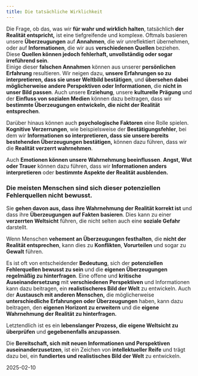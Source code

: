 ```yaml
---
title: Die tatsächliche Wirklichkeit 
---
```

Die Frage, ob das, was wir **für wahr und wirklich halten**, tatsächlich **der Realität entspricht,** ist eine tiefgreifende und komplexe. Oftmals basieren unsere **Überzeugungen** auf **Annahmen**, die wir unreflektiert übernehmen, oder auf **Informationen**, die wir aus **verschiedenen Quellen** beziehen. Diese **Quellen können jedoch fehlerhaft, unvollständig oder sogar irreführend sein**.  
Einige dieser **falschen Annahmen** können aus unserer **persönlichen Erfahrung** resultieren. Wir neigen dazu, **unsere Erfahrungen so zu interpretieren, dass sie unser Weltbild bestätigen**, und **übersehen dabei möglicherweise andere Perspektiven oder Informationen**, die **nicht in unser Bild passen**. Auch unsere **Erziehung**, unsere **kulturelle Prägung** und der **Einfluss von sozialen Medien** können dazu beitragen, dass wir **bestimmte Überzeugungen entwickeln, die nicht der Realität entsprechen**.

Darüber hinaus können auch **psychologische Faktoren** eine Rolle spielen. **Kognitive Verzerrungen**, wie beispielsweise der **Bestätigungsfehler**, bei dem wir **Informationen so interpretieren, dass sie unsere bereits bestehenden Überzeugungen bestätigen,** können dazu führen, dass wir die **Realität verzerrt wahrnehmen**. 

Auch **Emotionen können unsere Wahrnehmung beeinflussen**. **Angst, Wut oder Trauer** können dazu führen, dass wir **Informationen anders interpretieren** oder **bestimmte Aspekte der Realität ausblenden.**

### Die meisten Menschen sind sich dieser potenziellen Fehlerquellen nicht bewusst. 

Sie **gehen davon aus, dass ihre Wahrnehmung der Realität korrekt ist** und dass ihre **Überzeugungen auf Fakten basieren**. Dies kann zu einer **verzerrten Weltsicht** führen, die nicht selten auch eine **soziale Gefahr** darstellt. 

Wenn Menschen **vehement an Überzeugungen festhalten**, die **nicht der Realität entsprechen**, kann dies zu **Konflikten**, **Vorurteilen** und sogar zu **Gewalt** führen.

Es ist oft von entscheidender **Bedeutung**, sich der **potenziellen Fehlerquellen bewusst zu sein** und die **eigenen Überzeugungen** **regelmäßig zu hinterfragen**. Eine offene und **kritische Auseinandersetzung** mit **verschiedenen Perspektiven** und Informationen kann dazu beitragen, ein **realistischeres Bild der Welt** zu entwickeln. Auch der **Austausch mit anderen Menschen,** die möglicherweise **unterschiedliche Erfahrungen oder Überzeugungen** haben, kann dazu beitragen, den **eigenen Horizont zu erweitern** und die **eigene Wahrnehmung der Realität zu hinterfragen.**

Letztendlich ist es ein **lebenslanger Prozess, die eigene Weltsicht zu überprüfen** und **gegebenenfalls anzupassen**. 

Die **Bereitschaft, sich mit neuen Informationen und Perspektiven auseinanderzusetzen**, ist ein Zeichen von **intellektueller Reife** und trägt dazu bei, ein **fundiertes und realistisches Bild der Welt** zu entwickeln.

2025-02-10
